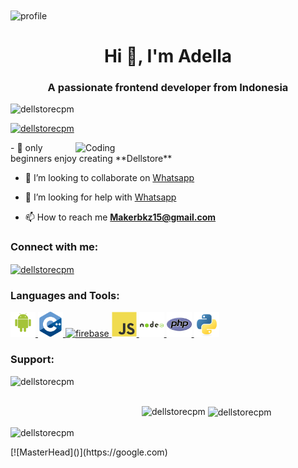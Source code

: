 <img align="center" alt="profile" width="1080x1920" src="https://im.ezgif.com/tmp/ezgif-1-b363a37ed2.gif">
<h1 align="center">Hi 👋, I'm Adella</h1>
<h3 align="center">A passionate frontend developer from Indonesia</h3>

<p align="left"> <img src="https://komarev.com/ghpvc/?username=dellstorecpm&label=Profile%20views&color=0e75b6&style=flat" alt="dellstorecpm" /> </p>

<p align="left"> <a href="https://github.com/ryo-ma/github-profile-trophy"><img src="https://github-profile-trophy.vercel.app/?username=dellstorecpm" alt="dellstorecpm" /></a> </p>
<img align="right" alt="Coding" width="400" src="https://media.tenor.com/rePDfDWO3XoAAAAd/hacking.gif">
- 🔭 only beginners enjoy creating **Dellstore**

- 👯 I’m looking to collaborate on [Whatsapp](https://wa.me/+6285953890866)

- 🤝 I’m looking for help with [Whatsapp](https://wa.me/+6285953890866)

- 📫 How to reach me **Makerbkz15@gmail.com**

<h3 align="left">Connect with me:</h3>
<p align="left">
<a href="https://instagram.com/dellstorecpm" target="blank"><img align="center" src="https://media.tenor.com/aCp70-I4zIkAAAAC/instagram-logo.gif " alt="dellstorecpm" height="30" width="40" /></a>
</p>

<h3 align="left">Languages and Tools:</h3>
<p align="left"> <a href="https://developer.android.com" target="_blank" rel="noreferrer"> <img src="https://raw.githubusercontent.com/devicons/devicon/master/icons/android/android-original-wordmark.svg" alt="android" width="40" height="40"/> </a> <a href="https://www.w3schools.com/cpp/" target="_blank" rel="noreferrer"> <img src="https://raw.githubusercontent.com/devicons/devicon/master/icons/cplusplus/cplusplus-original.svg" alt="cplusplus" width="40" height="40"/> </a> <a href="https://firebase.google.com/" target="_blank" rel="noreferrer"> <img src="https://www.vectorlogo.zone/logos/firebase/firebase-icon.svg" alt="firebase" width="40" height="40"/> </a> <a href="https://developer.mozilla.org/en-US/docs/Web/JavaScript" target="_blank" rel="noreferrer"> <img src="https://raw.githubusercontent.com/devicons/devicon/master/icons/javascript/javascript-original.svg" alt="javascript" width="40" height="40"/> </a> <a href="https://nodejs.org" target="_blank" rel="noreferrer"> <img src="https://raw.githubusercontent.com/devicons/devicon/master/icons/nodejs/nodejs-original-wordmark.svg" alt="nodejs" width="40" height="40"/> </a> <a href="https://www.php.net" target="_blank" rel="noreferrer"> <img src="https://raw.githubusercontent.com/devicons/devicon/master/icons/php/php-original.svg" alt="php" width="40" height="40"/> </a> <a href="https://www.python.org" target="_blank" rel="noreferrer"> <img src="https://raw.githubusercontent.com/devicons/devicon/master/icons/python/python-original.svg" alt="python" width="40" height="40"/> </a> </p>


<h3 align="left">Support:</h3>
<p><a href="https://www.buymeacoffee.com/dellstorecpm"> <img align="left" src="https://cdn.buymeacoffee.com/buttons/v2/default-yellow.png" height="50" width="210" alt="dellstorecpm" /></a></p><br><br>


<p><img align="left" src="https://github-readme-stats.vercel.app/api/top-langs?username=dellstorecpm&show_icons=true&locale=en&layout=compact" alt="dellstorecpm" /></p>

<p>&nbsp;<img align="center" src="https://github-readme-stats.vercel.app/api?username=dellstorecpm&show_icons=true&locale=en" alt="dellstorecpm" /></p>

<p><img align="center" src="https://github-readme-streak-stats.herokuapp.com/?user=dellstorecpm&" alt="dellstorecpm" /></p>
[![MasterHead]()](https://google.com)
